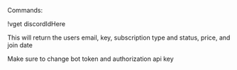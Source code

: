 Commands:

!vget discordIdHere

This will return the users email, key, subscription type and status, price, and join date

Make sure to change bot token and authorization api key
